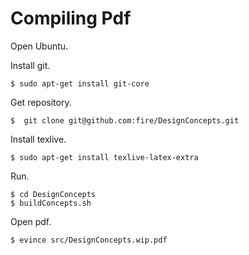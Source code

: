 # Compiling Pdf

Open Ubuntu.

Install git.

    $ sudo apt-get install git-core

Get repository.

    $  git clone git@github.com:fire/DesignConcepts.git

Install texlive.

    $ sudo apt-get install texlive-latex-extra

Run.

    $ cd DesignConcepts
    $ buildConcepts.sh

Open pdf.

    $ evince src/DesignConcepts.wip.pdf
